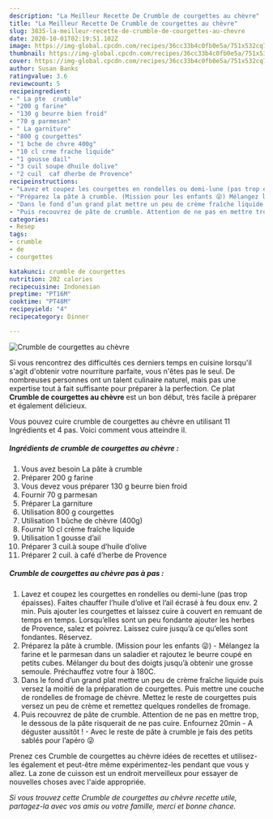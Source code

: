 ```yaml
---
description: "La Meilleur Recette De Crumble de courgettes au chèvre"
title: "La Meilleur Recette De Crumble de courgettes au chèvre"
slug: 3835-la-meilleur-recette-de-crumble-de-courgettes-au-chevre
date: 2020-10-01T02:19:51.102Z
image: https://img-global.cpcdn.com/recipes/36cc33b4c0fb0e5a/751x532cq70/crumble-de-courgettes-au-chevre-photo-principale-de-la-recette.jpg
thumbnail: https://img-global.cpcdn.com/recipes/36cc33b4c0fb0e5a/751x532cq70/crumble-de-courgettes-au-chevre-photo-principale-de-la-recette.jpg
cover: https://img-global.cpcdn.com/recipes/36cc33b4c0fb0e5a/751x532cq70/crumble-de-courgettes-au-chevre-photo-principale-de-la-recette.jpg
author: Susan Banks
ratingvalue: 3.6
reviewcount: 5
recipeingredient:
- " La pte  crumble"
- "200 g farine"
- "130 g beurre bien froid"
- "70 g parmesan"
- " La garniture"
- "800 g courgettes"
- "1 bche de chvre 400g"
- "10 cl crme frache liquide"
- "1 gousse dail"
- "3 cuil soupe dhuile dolive"
- "2 cuil  caf dherbe de Provence"
recipeinstructions:
- "Lavez et coupez les courgettes en rondelles ou demi-lune (pas trop épaisses). Faites chauffer l’huile d’olive et l’ail écrasé à feu doux env. 2 min. Puis ajouter les courgettes et laissez cuire à couvert en remuant de temps en temps. Lorsqu’elles sont un peu fondante ajouter les herbes de Provence, salez et poivrez. Laissez cuire jusqu’à ce qu’elles sont fondantes. Réservez."
- "Préparez la pâte à crumble. (Mission pour les enfants 😜) Mélangez la farine et le parmesan dans un saladier et rajoutez le beurre coupé en petits cubes. Mélanger du bout des doigts jusqu’à obtenir une grosse semoule. Préchauffez votre four à 180C."
- "Dans le fond d’un grand plat mettre un peu de crème fraîche liquide puis versez la moitié de la préparation de courgettes. Puis mettre une couche de rondelles de fromage de chèvre. Mettez le reste de courgettes puis versez un peu de crème et remettez quelques rondelles de fromage."
- "Puis recouvrez de pâte de crumble. Attention de ne pas en mettre trop, le dessous de la pâte risquerait de ne pas cuire. Enfournez 20min  A déguster aussitôt !  Avec le reste de pâte à crumble je fais des petits sablés pour l’apéro 😜"
categories:
- Resep
tags:
- crumble
- de
- courgettes

katakunci: crumble de courgettes 
nutrition: 202 calories
recipecuisine: Indonesian
preptime: "PT16M"
cooktime: "PT48M"
recipeyield: "4"
recipecategory: Dinner

---
```



![Crumble de courgettes au chèvre](https://img-global.cpcdn.com/recipes/36cc33b4c0fb0e5a/751x532cq70/crumble-de-courgettes-au-chevre-photo-principale-de-la-recette.jpg)

Si vous rencontrez des difficultés ces derniers temps en cuisine lorsqu'il s'agit d'obtenir votre nourriture parfaite, vous n'êtes pas le seul. De nombreuses personnes ont un talent culinaire naturel, mais pas une expertise tout à fait suffisante pour préparer à la perfection. Ce plat <strong> Crumble de courgettes au chèvre </strong> est un bon début, très facile à préparer et également délicieux.

<!--inarticleads1-->

Vous pouvez cuire crumble de courgettes au chèvre en utilisant 11 Ingrédients et 4 pas. Voici comment vous atteindre il.

##### Ingrédients de crumble de courgettes au chèvre :

1. Vous avez besoin  La pâte à crumble
1. Préparer 200 g farine
1. Vous devez vous préparer 130 g beurre bien froid
1. Fournir 70 g parmesan
1. Préparer  La garniture
1. Utilisation 800 g courgettes
1. Utilisation 1 bûche de chèvre (400g)
1. Fournir 10 cl crème fraîche liquide
1. Utilisation 1 gousse d’ail
1. Préparer 3 cuil.à soupe d’huile d’olive
1. Préparer 2 cuil. à café d’herbe de Provence




<!--inarticleads2-->

##### Crumble de courgettes au chèvre pas à pas :

1. Lavez et coupez les courgettes en rondelles ou demi-lune (pas trop épaisses). Faites chauffer l’huile d’olive et l’ail écrasé à feu doux env. 2 min. Puis ajouter les courgettes et laissez cuire à couvert en remuant de temps en temps. Lorsqu’elles sont un peu fondante ajouter les herbes de Provence, salez et poivrez. Laissez cuire jusqu’à ce qu’elles sont fondantes. Réservez.
1. Préparez la pâte à crumble. (Mission pour les enfants 😜) - Mélangez la farine et le parmesan dans un saladier et rajoutez le beurre coupé en petits cubes. Mélanger du bout des doigts jusqu’à obtenir une grosse semoule. Préchauffez votre four à 180C.
1. Dans le fond d’un grand plat mettre un peu de crème fraîche liquide puis versez la moitié de la préparation de courgettes. Puis mettre une couche de rondelles de fromage de chèvre. Mettez le reste de courgettes puis versez un peu de crème et remettez quelques rondelles de fromage.
1. Puis recouvrez de pâte de crumble. Attention de ne pas en mettre trop, le dessous de la pâte risquerait de ne pas cuire. Enfournez 20min  - A déguster aussitôt !  - Avec le reste de pâte à crumble je fais des petits sablés pour l’apéro 😜




<!--inarticleads1-->

<p>
Prenez ces Crumble de courgettes au chèvre idées de recettes et utilisez-les également et peut-être même expérimentez-les pendant que vous y allez. La zone de cuisson est un endroit merveilleux pour essayer de nouvelles choses avec l'aide appropriée.
</p>

<p>
<i>Si vous trouvez cette Crumble de courgettes au chèvre recette utile, partagez-la avec vos amis ou votre famille, merci et bonne chance.</i>
</p>
